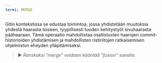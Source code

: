 ```yaml
---
termi: MERGE
---
```


Gitin kontekstissa se edustaa toimintoa, jossa yhdistetään muutoksia yhdestä haarasta toiseen, tyypillisesti tuoden kehitystyöt sivuhaarasta päähaaraan. Tämä operaatio mahdollistaa osallistuvien haarojen commit-historioiden yhdistämisen ja mahdollisten ristiriitojen ratkaisemisen ohjelmiston eheyden ylläpitämiseksi.

> ► *Ranskaksi "merge" voidaan kääntää "fusion" sanalla.*